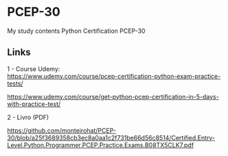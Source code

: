 # PCEP-30
My study contents Python Certification PCEP-30


## Links

1 - Course Udemy:  
https://www.udemy.com/course/pcep-certification-python-exam-practice-tests/

https://www.udemy.com/course/get-python-pcep-certification-in-5-days-with-practice-test/

2 - Livro (PDF)

https://github.com/monteirohat/PCEP-30/blob/a25f3689358cb3ec8a0aa1c2f731be66d56c8514/Certified.Entry-Level.Python.Programmer.PCEP.Practice.Exams.B08TX5CLK7.pdf
